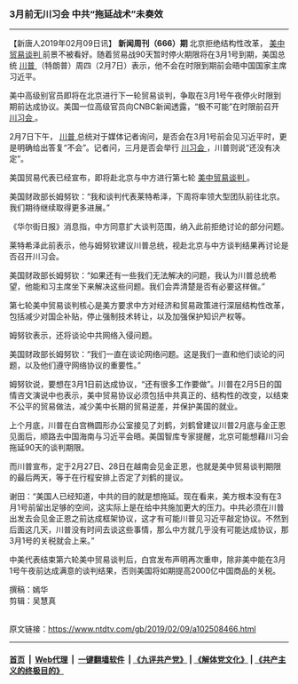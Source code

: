 ### 3月前无川习会 中共“拖延战术”未奏效
------------------------

<div class="post_content">
 <p>
  【新唐人2019年02月09日讯】
  <strong>
   新闻周刊（666）期
  </strong>
  北京拒绝结构性改革，
  <a href="https://www.ntdtv.com/gb/34765.htm">
   美中贸易谈判
  </a>
  前景不被看好。随着贸易战90天暂时停火期限将在3月1号到期，美国总统
  <a href="https://www.ntdtv.com/gb/川普.htm">
   川普
  </a>
  （特朗普）周四（2月7日）表示，他不会在时限到期前会晤中国国家主席习近平。
 </p>
 <p>
  美中高级别官员即将在北京进行下一轮贸易谈判，争取在3月1号午夜停火时限到期前达成协议。美国一位高级官员向CNBC新闻透露，“极不可能”在时限前召开
  <a href="https://www.ntdtv.com/gb/川习会.htm">
   川习会
  </a>
  。
 </p>
 <p>
  2月7日下午，
  <a href="https://www.ntdtv.com/gb/川普.htm">
   川普
  </a>
  总统对于媒体记者询问，是否会在3月1号前会见习近平时，更是明确给出答复“不会”。记者问，三月是否会举行
  <a href="https://www.ntdtv.com/gb/川习会.htm">
   川习会
  </a>
  ，川普则说“还没有决定”。
 </p>
 <p>
  美国贸易代表已经宣布，即将赴北京与中方进行第七轮
  <a href="https://www.ntdtv.com/gb/34765.htm">
   美中贸易谈判
  </a>
  。
 </p>
 <p>
  美国财政部长姆努钦：“我和谈判代表莱特希泽，下周将率领大型团队前往北京。我们期待继续取得更多进展。”
 </p>
 <p>
  《华尔街日报》消息指，中方同意扩大谈判范围，纳入此前拒绝讨论的部分问题。
 </p>
 <p>
  莱特希泽此前表示，他与姆努钦建议川普总统，视赴北京与中方谈判结果再讨论是否召开川习会。
 </p>
 <p>
  美国财政部长姆努钦：“如果还有一些我们无法解决的问题，我认为川普总统希望，他能和习主席坐下来解决这些问题。我们会弄清楚是否有必要这样做。”
 </p>
 <p>
  第七轮美中贸易谈判核心是美方要求中方对经济和贸易政策进行深层结构性改革，包括减少对国企补贴，停止强制技术转让，以及加强保护知识产权等。
 </p>
 <p>
  姆努钦表示，还将谈论中共网络入侵问题。
 </p>
 <p>
  美国财政部长姆努钦：“我们一直在谈论网络问题。这是我们一直和他们谈论的问题，以及他们遵守网络协议的重要性。”
 </p>
 <p>
  姆努钦说，要想在3月1日前达成协议，“还有很多工作要做”。川普在2月5日的国情咨文演说中也表示，美中贸易协议必须包括中共真正的、结构性的改变，以结束不公平的贸易做法，减少美中长期的贸易逆差，并保护美国的就业。
 </p>
 <p>
  上个月底，川普在白宫椭圆形办公室接见了刘鹤，刘鹤曾建议川普2月底与金正恩见面后，顺路去中国海南与习近平会晤。美国智库专家提醒，北京可能想藉川习会拖延90天的谈判期限。
 </p>
 <p>
  而川普宣布，定于2月27日、28日在越南会见金正恩，也就是美中贸易谈判期限的最后两天，等于在行程安排上否定了刘鹤的提议。
 </p>
 <p>
  谢田：“美国人已经知道，中共的目的就是想拖延。现在看来，美方根本没有在3月1号前留出足够的空间，这实际上是在给中共施加更大的压力。中共必须在川普出发去会见金正恩之前达成框架协议，这才有可能川普见习近平敲定协议。不然到后面这几天，川普没有时间去谈这些事情，那么中方就几乎没有可能达成协议，那3月1号的关税就会上来。”
 </p>
 <p>
  中美代表结束第六轮美中贸易谈判后，白宫发布声明再次重申，除非美中能在3月1号午夜前达成满意的谈判结果，否则美国将如期提高2000亿中国商品的关税。
 </p>
 <p>
  撰稿：嫣华
  <br>
   剪辑：吴慧真
  </br>
 </p>
 <p>
 </p>
 <div class="single_ad">
 </div>
</div>

<br/>原文链接：https://www.ntdtv.com/gb/2019/02/09/a102508466.html


------------------------
#### [首页](https://github.com/gfw-breaker/banned-news/blob/master/README.md) &nbsp;|&nbsp; [Web代理](https://github.com/labour-camp/helloworld) &nbsp;|&nbsp; [一键翻墙软件](https://github.com/gfw-breaker/nogfw/blob/master/README.md) &nbsp;| [《九评共产党》](https://github.com/gfw-breaker/9ping.md/blob/master/README.md#九评之一评共产党是什么) | [《解体党文化》](https://github.com/gfw-breaker/jtdwh.md/blob/master/README.md) | [《共产主义的终极目的》](https://github.com/gfw-breaker/gczydzjmd.md/blob/master/README.md)

